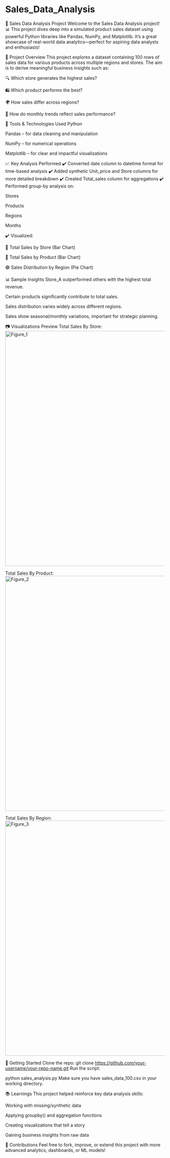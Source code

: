 # Sales_Data_Analysis
🛒 Sales Data Analysis Project
Welcome to the Sales Data Analysis project! 📊 This project dives deep into a simulated product sales dataset using powerful Python libraries like Pandas, NumPy, and Matplotlib. It’s a great showcase of real-world data analytics—perfect for aspiring data analysts and enthusiasts!

📌 Project Overview
This project explores a dataset containing 100 rows of sales data for various products across multiple regions and stores. The aim is to derive meaningful business insights such as:

🔍 Which store generates the highest sales?

🛍️ Which product performs the best?

🌍 How sales differ across regions?

📅 How do monthly trends reflect sales performance?

🧰 Tools & Technologies Used
Python

Pandas – for data cleaning and manipulation

NumPy – for numerical operations

Matplotlib – for clear and impactful visualizations

📈 Key Analysis Performed
✔️ Converted date column to datetime format for time-based analysis
✔️ Added synthetic Unit_price and Store columns for more detailed breakdown
✔️ Created Total_sales column for aggregations
✔️ Performed group-by analysis on:

Stores

Products

Regions

Months

✔️ Visualized:

🔸 Total Sales by Store (Bar Chart)

🔹 Total Sales by Product (Bar Chart)

🟢 Sales Distribution by Region (Pie Chart)

📊 Sample Insights
Store_A outperformed others with the highest total revenue.

Certain products significantly contribute to total sales.

Sales distribution varies widely across different regions.

Sales show seasonal/monthly variations, important for strategic planning.

📷 Visualizations Preview
Total Sales By Store:
<img width="1280" height="740" alt="Figure_1" src="https://github.com/user-attachments/assets/984ee88b-4dc4-44c6-a34e-a36236ce07c1" />

Total Sales By Product:
<img width="1280" height="740" alt="Figure_2" src="https://github.com/user-attachments/assets/f5cd37e3-57e5-43a6-86b6-b3a4ca2186e5" />

Total Sales By Region:
<img width="1280" height="740" alt="Figure_3" src="https://github.com/user-attachments/assets/62b9e343-47b7-42c5-a07b-7a1ece49cbf1" />

🚀 Getting Started
Clone the repo:
git clone https://github.com/your-username/your-repo-name.git
Run the script:

python sales_analysis.py
Make sure you have sales_data_100.csv in your working directory.

📚 Learnings
This project helped reinforce key data analysis skills:

Working with missing/synthetic data

Applying groupby() and aggregation functions

Creating visualizations that tell a story

Gaining business insights from raw data

🤝 Contributions
Feel free to fork, improve, or extend this project with more advanced analytics, dashboards, or ML models!
